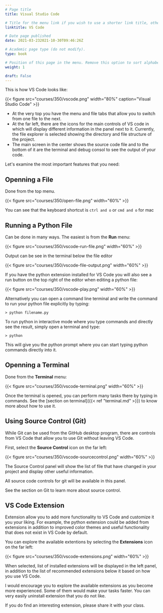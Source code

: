 ```yaml
---
# Page title
title: Visual Studio Code

# Title for the menu link if you wish to use a shorter link title, otherwise remove this option.
linktitle: VS Code

# Date page published
date: 2021-03-232021-10-30T09:46:26Z

# Academic page type (do not modify).
type: book

# Position of this page in the menu. Remove this option to sort alphabetically.
weight: 1

draft: False
---
```


This is how VS Code looks like:

{{< figure src="courses/350/vscode.png" width="80%" caption="Visual Studio Code" >}}

- At the very top you have the menu and file tabs that allow you to switch from one file to the next.
- At the far left, there are the icons for the main controls of VS code in which will display different information in the panel next to it. Currently, the file explorer is selected showing the directory and file structure of the project.
- The main screen in the center shows the source code file and to the bottom of it are the terminal and debug consol to see the output of your code.


Let's examine the most important features that you need:

## Openning a File

Done from the top menu.

{{< figure src="courses/350/open-file.png" width="60%"  >}}

You can see that the keyboard shortcut is `ctrl and o` or `cmd and o` for mac

## Running a Python File

Can be done in many ways. The easiest is from the **Run** menu:

{{< figure src="courses/350/vscode-run-file.png" width="60%"  >}}


Output can be see in the terminal below the file editor

{{< figure src="courses/350/vscode-file-output.png" width="60%"  >}}

If you have the python extension installed for VS Code you will also see a run button on the top right of the editor when editing a python file:

{{< figure src="courses/350/vscode-play.png" width="60%"  >}}

Alternatively you can open a command line terminal and write the command to run your python file explicitly by typing:

```
> python filename.py
```
To run python in interactive mode where you type commands and directly see the result, simply open a terminal and type:

```
> python
```

This will give you the python prompt where you can start typing python commands directly into it.

## Openning a Terminal

Done from the **Terminal** menu:

{{< figure src="courses/350/vscode-terminal.png" width="60%"  >}}

Once the terminal is opened, you can perform many tasks there by typing in commands. See the [section on terminal]({{< ref "terminal.md" >}}) to know more about how to use it.

## Using Source Control (Git)

While Git can be used from the GitHub desktop program, there are controls from VS Code that allow you to use Git without leaving VS Code.

First, select the **Source Control** icon on the far left:

{{< figure src="courses/350/vscode-sourcecontrol.png" width="60%"  >}}

The Source Control panel will show the list of file that have changed in your project and display other useful information.

All source code controls for git will be available in this panel.

See the section on Git to learn more about source control.

## VS Code Extension

Extension allow you to add more functionality to VS Code and customize it you your liking. For example, the python extension could be added from extensions in addition to improved color themes and useful functionality that does not exist in VS Code by default.

You can explore the available extentions by selecting the **Extensions** icon on the far left:

{{< figure src="courses/350/vscode-extensions.png" width="60%"  >}}

When selected, list of installed extensions will be displayed in the left panel, in addition to the list of recommended extensions below it based on how you use VS Code.

I would encourage you to explore the available extensions as you become more experienced. Some of them would make your tasks faster. You can very easily uninstall extension that you do not like.

If you do find an interesting extension, please share it with your class.